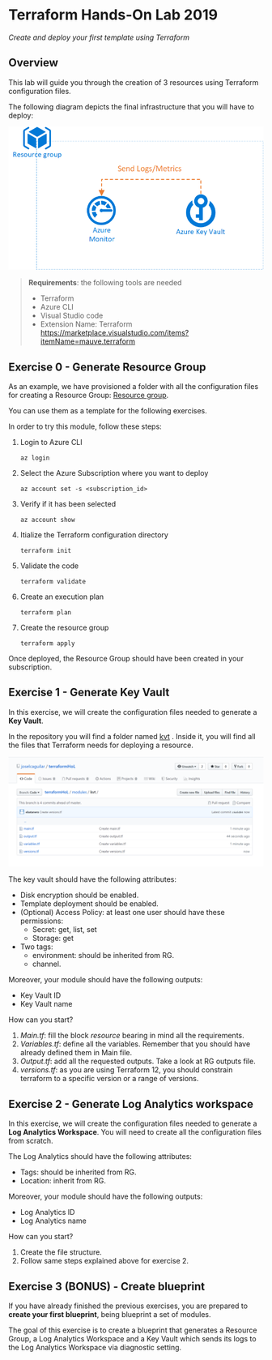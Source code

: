 # Terraform Hands-On Lab 2019

_Create and deploy your first template using Terraform_

## Overview

This lab will guide you through the creation of 3 resources using Terraform configuration files. 

The following diagram depicts the final infrastructure that you will have to deploy:

 ![alt text](img/HoL.png "Infrastructure")
 
> **Requirements**: the following tools are needed
> + Terraform
> + Azure CLI
> + Visual Studio code
>  + Extension Name: Terraform https://marketplace.visualstudio.com/items?itemName=mauve.terraform

## Exercise 0 - Generate Resource Group

As an example, we have provisioned a folder with all the configuration files for creating a Resource Group: [Resource group](modules/rsg).

You can use them as a template for the following exercises.

In order to try this module, follow these steps:
1. Login to Azure CLI

    ```azurecli-interactive
    az login
    ```

2. Select the Azure Subscription where you want to deploy

    ```azurecli-interactive
    az account set -s <subscription_id>
    ```
3. Verify if it has been selected

    ```azurecli-interactive
	az account show
    ```
4. Itialize the Terraform configuration directory

    ```azurecli-interactive
	terraform init
    ```
5. Validate the code

    ```azurecli-interactive
	terraform validate
    ```
6. Create an execution plan
    ```azurecli-interactive
	terraform plan
    ```
7. Create the resource group
    ```azurecli-interactive
	terraform apply
    ```
Once deployed, the Resource Group should have been created in your subscription.


## Exercise 1 - Generate Key Vault

In this exercise, we will create the configuration files needed to generate a **Key Vault**. 

In the repository you will find a folder named [kvt](/modules/kvt) . Inside it, you will find all the files that Terraform needs for deploying a resource. 

![alt text](img/kvt.PNG "Key Vault files")

The key vault should have the following attributes:

+ Disk encryption should be enabled.
+ Template deployment should be enabled.
+ (Optional) Access Policy: at least one user should have these permissions:
  + Secret: get, list, set
  + Storage: get
+ Two tags: 
  + environment:  should be inherited from RG.
  + channel.

Moreover, your module should have the following outputs:
+ Key Vault ID
+ Key Vault name


How can you start?

1. _Main.tf_: fill the block _resource_ bearing in mind all the requirements.
2. _Variables.tf_: define all the variables. Remember that you should have already defined them in Main file.
3. _Output.tf_: add all the requested outputs. Take a look at RG outputs file.
4. _versions.tf_: as you are using Terraform 12, you should constrain terraform to a specific version or a range of versions.

## Exercise 2 - Generate Log Analytics workspace

In this exercise, we will create the configuration files needed to generate a **Log Analytics Workspace**. You will need to create all the configuration files from scratch. 

The Log Analytics should have the following attributes:

+ Tags: should be inherited from RG.
+ Location: inherit from RG.


Moreover, your module should have the following outputs:
+ Log Analytics ID
+ Log Analytics name

How can you start?

1. Create the file structure.
2. Follow same steps explained above for exercise 2.


## Exercise 3 (BONUS) - Create blueprint

If you have already finished the previous exercises, you are prepared to **create your first blueprint**, being blueprint a set of modules. 

The goal of this exercise is to create a blueprint that generates a Resource Group, a Log Analytics Workspace and a Key Vault which sends its logs to the Log Analytics Workspace via diagnostic setting.